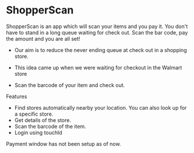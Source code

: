 # ShopperScan
ShopperScan is an app which will scan your items and you pay it. You don't have to stand in a long queue waiting for check out. Scan the bar code, pay the amount and you are all set!


* Our aim is to reduce the never ending queue at check out in a shopping store. 

* This idea came up when we were waiting for checkout in the Walmart store

* Scan the barcode of your item and check out.

Features
- Find stores automatically nearby your location. You can also look up for a 
specific store.
- Get details of the store.
- Scan the barcode of the item.
- Login using touchId

Payment window has not been setup as of now.
